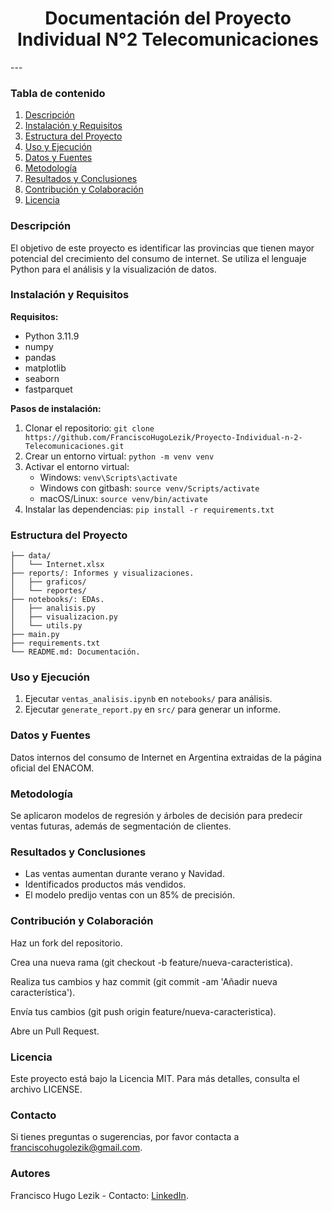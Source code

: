 <h1 align='center'>
<b>Documentación del Proyecto Individual N°2 Telecomunicaciones</b>
</h1>
---

### Tabla de contenido
1. [Descripción](#descripción)
2. [Instalación y Requisitos](#instalación-y-requisitos)
3. [Estructura del Proyecto](#estructura-del-proyecto)
4. [Uso y Ejecución](#uso-y-ejecución)
5. [Datos y Fuentes](#datos-y-fuentes)
6. [Metodología](#metodología)
7. [Resultados y Conclusiones](#resultados-y-conclusiones)
8. [Contribución y Colaboración](#contribución-y-colaboración)
9. [Licencia](#licencia)

### Descripción

El objetivo de este proyecto es identificar las provincias que tienen mayor potencial del crecimiento del consumo de internet. Se utiliza el lenguaje Python para el análisis y la visualización de datos.

### Instalación y Requisitos
**Requisitos:**
- Python 3.11.9
- numpy
- pandas
- matplotlib
- seaborn
- fastparquet

**Pasos de instalación:**
1. Clonar el repositorio: `git clone https://github.com/FranciscoHugoLezik/Proyecto-Individual-n-2-Telecomunicaciones.git`
2. Crear un entorno virtual: `python -m venv venv`
3. Activar el entorno virtual:
   - Windows: `venv\Scripts\activate`
   - Windows con gitbash: `source venv/Scripts/activate`
   - macOS/Linux: `source venv/bin/activate`
4. Instalar las dependencias: `pip install -r requirements.txt`

### Estructura del Proyecto
```
├── data/
│   └── Internet.xlsx
├── reports/: Informes y visualizaciones.
│   ├── graficos/
│   └── reportes/
├── notebooks/: EDAs.
│   ├── analisis.py
│   ├── visualizacion.py
│   └── utils.py
├── main.py
├── requirements.txt
└── README.md: Documentación.
```

### Uso y Ejecución
1. Ejecutar `ventas_analisis.ipynb` en `notebooks/` para análisis.
2. Ejecutar `generate_report.py` en `src/` para generar un informe.

### Datos y Fuentes
Datos internos del consumo de Internet en Argentina extraidas de la página oficial del ENACOM.

### Metodología
Se aplicaron modelos de regresión y árboles de decisión para predecir ventas futuras, además de segmentación de clientes.

### Resultados y Conclusiones
- Las ventas aumentan durante verano y Navidad.
- Identificados productos más vendidos.
- El modelo predijo ventas con un 85% de precisión.

### Contribución y Colaboración
Haz un fork del repositorio.

Crea una nueva rama (git checkout -b feature/nueva-caracteristica).

Realiza tus cambios y haz commit (git commit -am 'Añadir nueva característica').

Envía tus cambios (git push origin feature/nueva-caracteristica).

Abre un Pull Request.

### Licencia
Este proyecto está bajo la Licencia MIT. Para más detalles, consulta el archivo LICENSE.

### Contacto
Si tienes preguntas o sugerencias, por favor contacta a franciscohugolezik@gmail.com.

### Autores
Francisco Hugo Lezik - Contacto: [LinkedIn](www.linkedin.com/in/francisco-hugo-lezik-7b4256220).
